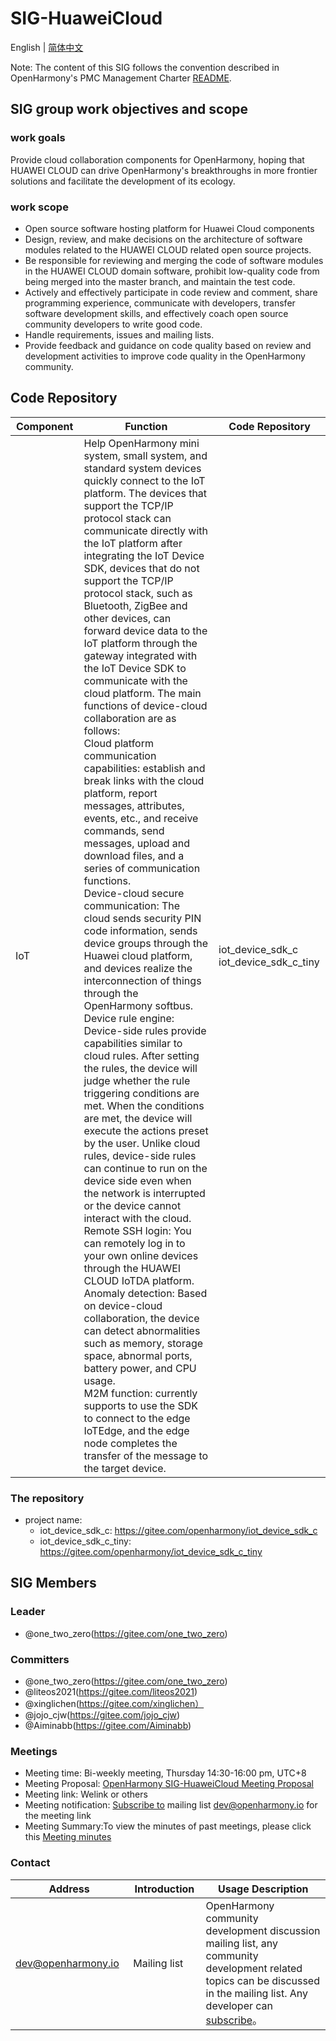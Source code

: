 # SIG-HuaweiCloud
English | [简体中文](./sig_huaweicloud_cn.md)

Note: The content of this SIG follows the convention described in OpenHarmony's PMC Management Charter [README](/zh/pmc.md).

## SIG group work objectives and scope

### work goals

Provide cloud collaboration components for OpenHarmony, hoping that HUAWEI CLOUD can drive OpenHarmony's breakthroughs in more frontier solutions and facilitate the development of its ecology.

### work scope
- Open source software hosting platform for Huawei Cloud components
-  Design, review, and make decisions on the architecture of software modules related to the HUAWEI CLOUD related open source projects. 
- Be responsible for reviewing and merging the code of software modules in the HUAWEI CLOUD domain software, prohibit low-quality code from being merged into the master branch, and maintain the test code. 
- Actively and effectively participate in code review and comment, share programming experience, communicate with developers, transfer software development skills, and effectively coach open source community developers to write good code. 
- Handle requirements, issues and mailing lists.
- Provide feedback and guidance on code quality based on review and development activities to improve code quality in the OpenHarmony community. 

##  Code Repository

| Component<img width=100/> | Function<img width=200/>                                     | Code Repository<img width=100/>           |
| ------------------------- | ------------------------------------------------------------ | ----------------------------------------- |
| IoT                       | Help OpenHarmony mini system, small system, and standard system devices quickly connect to the IoT platform. The devices that support the TCP/IP protocol stack can communicate directly with the IoT platform after integrating the IoT Device SDK, devices that do not support the TCP/IP protocol stack, such as Bluetooth, ZigBee and other devices, can forward device data to the IoT platform through the gateway integrated with the IoT Device SDK to communicate with the cloud platform. The main functions of device-cloud collaboration are as follows:<br>Cloud platform communication capabilities: establish and break links with the cloud platform, report messages, attributes, events, etc., and receive commands, send messages, upload and download files, and a series of communication functions.<br>Device-cloud secure communication: The cloud sends security PIN code information, sends device groups through the Huawei cloud platform, and devices realize the interconnection of things through the OpenHarmony softbus.<br>Device rule engine: Device-side rules provide capabilities similar to cloud rules. After setting the rules, the device will judge whether the rule triggering conditions are met. When the conditions are met, the device will execute the actions preset by the user. Unlike cloud rules, device-side rules can continue to run on the device side even when the network is interrupted or the device cannot interact with the cloud.<br/>Remote SSH login: You can remotely log in to your own online devices through the HUAWEI CLOUD IoTDA platform.<br/>Anomaly detection: Based on device-cloud collaboration, the device can detect abnormalities such as memory, storage space, abnormal ports, battery power, and CPU usage.<br>M2M function: currently supports to use the SDK to connect to the edge IoTEdge, and the edge node completes the transfer of the message to the target device. | iot_device_sdk_c<br>iot_device_sdk_c_tiny |

### The repository 

- project name:
  - iot_device_sdk_c: https://gitee.com/openharmony/iot_device_sdk_c
  - iot_device_sdk_c_tiny: https://gitee.com/openharmony/iot_device_sdk_c_tiny


## SIG Members

### Leader
- @one_two_zero(https://gitee.com/one_two_zero)

### Committers
- @one_two_zero(https://gitee.com/one_two_zero)
- @liteos2021(https://gitee.com/liteos2021)
- @xinglichen(https://gitee.com/xinglichen）
- @jojo_cjw(https://gitee.com/jojo_cjw)
- @Aiminabb(https://gitee.com/Aiminabb)

### Meetings
 - Meeting time: Bi-weekly meeting, Thursday 14:30-16:00 pm, UTC+8 
 - Meeting Proposal: [OpenHarmony SIG-HuaweiCloud Meeting Proposal](https://shimo.im/sheets/zdkyBwNxgzCP8nA6/MODOC)
 - Meeting link: Welink or others
 - Meeting notification: [Subscribe to](https://lists.openatom.io/postorius/lists/dev.openharmony.io) mailing list dev@openharmony.io for the meeting link
 - Meeting Summary:To view the minutes of past meetings, please click this [Meeting minutes](https://gitee.com/openharmony-sig/sig-content/tree/master/huaweicloud/meetings)

### Contact
| Address                                 | Introduction | Usage Description                                                  |
| ---------------------------------------|---------- | ------------------------------------------------------------ |
| dev@openharmony.io  <img width=120/>| Mailing list <img width=100/> | OpenHarmony community development discussion mailing list, any community development related topics can be discussed in the mailing list. Any developer can [subscribe](https://lists.openatom.io/postorius/lists/dev.openharmony.io)。<img width=200/>|